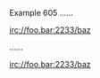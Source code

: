 Example 605
......

<irc://foo.bar:2233/baz>

......

<p><a href="irc://foo.bar:2233/baz">irc://foo.bar:2233/baz</a></p>

